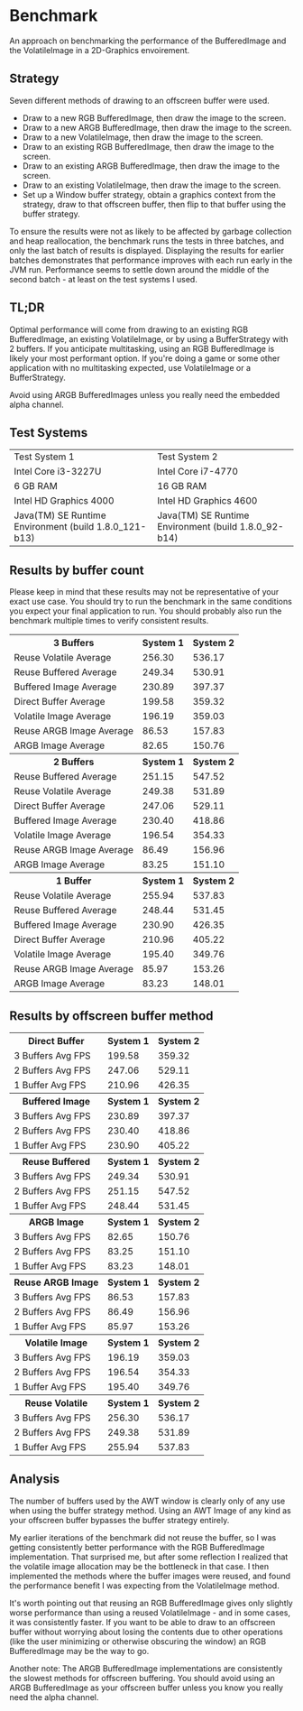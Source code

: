 # Benchmark
An approach on benchmarking the performance of the BufferedImage and the VolatileImage in a 2D-Graphics envoirement.

## Strategy
Seven different methods of drawing to an offscreen buffer were used.
* Draw to a new RGB BufferedImage, then draw the image to the screen.
* Draw to a new ARGB BufferedImage, then draw the image to the screen.
* Draw to a new VolatileImage, then draw the image to the screen.
* Draw to an existing RGB BufferedImage, then draw the image to the screen.
* Draw to an existing ARGB BufferedImage, then draw the image to the screen.
* Draw to an existing VolatileImage, then draw the image to the screen.
* Set up a Window buffer strategy, obtain a graphics context from the strategy, draw to that offscreen buffer, then flip to that buffer using the buffer strategy.

To ensure the results were not as likely to be affected by garbage collection and heap reallocation, the benchmark runs the tests in three batches, and only the last batch of results is displayed.  Displaying the results for earlier batches demonstrates that performance improves with each run early in the JVM run.  Performance seems to settle down around the middle of the second batch - at least on the test systems I used.

## TL;DR
Optimal performance will come from drawing to an existing RGB BufferedImage, an existing VolatileImage, or by using a BufferStrategy with 2 buffers.  If you anticipate multitasking, using an RGB BufferedImage is likely your most performant option.  If you're doing a game or some other application with no multitasking expected, use VolatileImage or a BufferStrategy.

Avoid using ARGB BufferedImages unless you really need the embedded alpha channel.

## Test Systems
<table>
<tr><td>Test System 1</td><td>Test System 2</td></tr>
<tr><td>Intel Core i3-3227U</td><td>Intel Core i7-4770</td></tr>
<tr><td>6 GB RAM</td><td>16 GB RAM</td></tr>
<tr><td>Intel HD Graphics 4000</td><td>Intel HD Graphics 4600</td></tr>
<tr><td>Java(TM) SE Runtime Environment (build 1.8.0_121-b13)</td>
<td>Java(TM) SE Runtime Environment (build 1.8.0_92-b14)</td></tr>
</table>

## Results by buffer count
Please keep in mind that these results may not be representative of your exact use case.  You should try to run the benchmark in the same conditions you expect your final application to run.  You should probably also run the benchmark multiple times to verify consistent results.
<table>
<tr><th>3 Buffers</th><th>System 1</th><th>System 2</th></tr>
<tr><td>Reuse Volatile Average</td><td>256.30</td><td>536.17</td></tr>
<tr><td>Reuse Buffered Average</td><td>249.34</td><td>530.91</td></tr>
<tr><td>Buffered Image Average</td><td>230.89</td><td>397.37</td></tr>
<tr><td>Direct Buffer Average</td><td>199.58</td><td>359.32</td></tr>
<tr><td>Volatile Image Average</td><td>196.19</td><td>359.03</td></tr>
<tr><td>Reuse ARGB Image Average</td><td>86.53</td><td>157.83</td></tr>
<tr><td>ARGB Image Average</td><td>82.65</td><td>150.76</td></tr>

<tr><th>2 Buffers</th><th>System 1</th><th>System 2</th></tr>
<tr><td>Reuse Buffered Average</td><td>251.15</td><td>547.52</td></tr>
<tr><td>Reuse Volatile Average</td><td>249.38</td><td>531.89</td></tr>
<tr><td>Direct Buffer Average</td><td>247.06</td><td>529.11</td></tr>
<tr><td>Buffered Image Average</td><td>230.40</td><td>418.86</td></tr>
<tr><td>Volatile Image Average</td><td>196.54</td><td>354.33</td></tr>
<tr><td>Reuse ARGB Image Average</td><td>86.49</td><td>156.96</td></tr>
<tr><td>ARGB Image Average</td><td>83.25</td><td>151.10</td></tr>

<tr><th>1 Buffer</th><th>System 1</th><th>System 2</th></tr>
<tr><td>Reuse Volatile Average</td><td>255.94</td><td>537.83</td></tr>
<tr><td>Reuse Buffered Average</td><td>248.44</td><td>531.45</td></tr>
<tr><td>Buffered Image Average</td><td>230.90</td><td>426.35</td></tr>
<tr><td>Direct Buffer Average</td><td>210.96</td><td>405.22</td></tr>
<tr><td>Volatile Image Average</td><td>195.40</td><td>349.76</td></tr>
<tr><td>Reuse ARGB Image Average</td><td>85.97</td><td>153.26</td></tr>
<tr><td>ARGB Image Average</td><td>83.23</td><td>148.01</td></tr>
</table>

## Results by offscreen buffer method
<table>
<tr><th>Direct Buffer</th><th>System 1</th><th>System 2</th></tr>
<tr><td>3 Buffers Avg FPS</td><td>199.58</td><td>359.32</td></tr>
<tr><td>2 Buffers Avg FPS</td><td>247.06</td><td>529.11</td></tr>
<tr><td>1 Buffer Avg FPS</td><td>210.96</td><td>426.35</td></tr>

<tr><th>Buffered Image</th><th>System 1</th><th>System 2</th></tr>
<tr><td>3 Buffers Avg FPS</td><td>230.89</td><td>397.37</td></tr>
<tr><td>2 Buffers Avg FPS</td><td>230.40</td><td>418.86</td></tr>
<tr><td>1 Buffer Avg FPS</td><td>230.90</td><td>405.22</td></tr>

<tr><th>Reuse Buffered</th><th>System 1</th><th>System 2</th></tr>
<tr><td>3 Buffers Avg FPS</td><td>249.34</td><td>530.91</td></tr>
<tr><td>2 Buffers Avg FPS</td><td>251.15</td><td>547.52</td></tr>
<tr><td>1 Buffer Avg FPS</td><td>248.44</td><td>531.45</td></tr>

<tr><th>ARGB Image</th><th>System 1</th><th>System 2</th></tr>
<tr><td>3 Buffers Avg FPS</td><td>82.65</td><td>150.76</td></tr>
<tr><td>2 Buffers Avg FPS</td><td>83.25</td><td>151.10</td></tr>
<tr><td>1 Buffer Avg FPS</td><td>83.23</td><td>148.01</td></tr>

<tr><th>Reuse ARGB Image</th><th>System 1</th><th>System 2</th></tr>
<tr><td>3 Buffers Avg FPS</td><td>86.53</td><td>157.83</td></tr>
<tr><td>2 Buffers Avg FPS</td><td>86.49</td><td>156.96</td></tr>
<tr><td>1 Buffer Avg FPS</td><td>85.97</td><td>153.26</td></tr>

<tr><th>Volatile Image</th><th>System 1</th><th>System 2</th></tr>
<tr><td>3 Buffers Avg FPS</td><td>196.19</td><td>359.03</td></tr>
<tr><td>2 Buffers Avg FPS</td><td>196.54</td><td>354.33</td></tr>
<tr><td>1 Buffer Avg FPS</td><td>195.40</td><td>349.76</td></tr>

<tr><th>Reuse Volatile</th><th>System 1</th><th>System 2</th></tr>
<tr><td>3 Buffers Avg FPS</td><td>256.30</td><td>536.17</td></tr>
<tr><td>2 Buffers Avg FPS</td><td>249.38</td><td>531.89</td></tr>
<tr><td>1 Buffer Avg FPS</td><td>255.94</td><td>537.83</td></tr>
</table>

## Analysis
The number of buffers used by the AWT window is clearly only of any use when using the buffer strategy method.  Using an AWT Image of any kind as your offscreen buffer bypasses the buffer strategy entirely.

My earlier iterations of the benchmark did not reuse the buffer, so I was getting consistently better performance with the RGB BufferedImage implementation.  That surprised me, but after some reflection I realized that the volatile image allocation may be the bottleneck in that case.  I then implemented the methods where the buffer images were reused, and found the performance benefit I was expecting from the VolatileImage method.

It's worth pointing out that reusing an RGB BufferedImage gives only slightly worse performance than using a reused VolatileImage - and in some cases, it was consistently faster.  If you want to be able to draw to an offscreen buffer without worrying about losing the contents due to other operations (like the user minimizing or otherwise obscuring the window) an RGB BufferedImage may be the way to go.

Another note: The ARGB BufferedImage implementations are consistently the slowest methods for offscreen buffering.  You should avoid using an ARGB BufferedImage as your offscreen buffer unless you know you really need the alpha channel.
